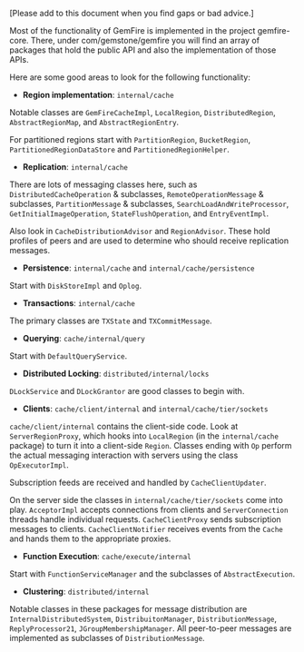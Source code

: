 [Please add to this document when you find gaps or bad advice.]

Most of the functionality of GemFire is implemented in the project gemfire-core.
There, under com/gemstone/gemfire you will find an array of packages that
hold the public API and also the implementation of those APIs.

Here are some good areas to look for the following functionality:

* **Region implementation**: `internal/cache`

Notable classes are `GemFireCacheImpl`, `LocalRegion`, `DistributedRegion`,
`AbstractRegionMap`, and `AbstractRegionEntry`.

For partitioned regions start with `PartitionRegion`, `BucketRegion`,
`PartitionedRegionDataStore` and `PartitionedRegionHelper`.

* **Replication**: `internal/cache`

There are lots of messaging classes here, such as 
`DistributedCacheOperation` & subclasses,
`RemoteOperationMessage` & subclasses, `PartitionMessage` & subclasses,
`SearchLoadAndWriteProcessor`, `GetInitialImageOperation`, `StateFlushOperation`,
and `EntryEventImpl`.

Also look in `CacheDistributionAdvisor` and `RegionAdvisor`.  These hold
profiles of peers and are used to determine who should receive replication
messages.

* **Persistence**: `internal/cache` and `internal/cache/persistence`

Start with `DiskStoreImpl` and `Oplog`.

* **Transactions**: `internal/cache`

The primary classes are `TXState` and `TXCommitMessage`.

* **Querying**: `cache/internal/query`

Start with `DefaultQueryService`.

* **Distributed Locking**: `distributed/internal/locks`

`DLockService` and `DLockGrantor` are good classes to begin with.

* **Clients**: `cache/client/internal` and `internal/cache/tier/sockets`

`cache/client/internal` contains the client-side code.  Look at `ServerRegionProxy`,
which hooks into `LocalRegion` (in the `internal/cache` package) to turn it
into a client-side `Region`.  Classes ending with `Op` perform the actual
messaging interaction with servers using the class `OpExecutorImpl`.

Subscription feeds are received and handled by `CacheClientUpdater`.

On the server side the classes in `internal/cache/tier/sockets` come into
play.  `AcceptorImpl` accepts connections from clients and `ServerConnection`
threads handle individual requests.  `CacheClientProxy` sends subscription
messages to clients.  `CacheClientNotifier` receives events from the `Cache`
and hands them to the appropriate proxies.

* **Function Execution**: `cache/execute/internal`

Start with `FunctionServiceManager` and the subclasses of `AbstractExecution`.

* **Clustering**: `distributed/internal`

Notable classes in these packages for message distribution are
`InternalDistributedSystem`, `DistribuitonManager`, `DistributionMessage`,
`ReplyProcessor21`, `JGroupMembershipManager`.  All peer-to-peer messages
are implemented as subclasses of `DistributionMessage`.


